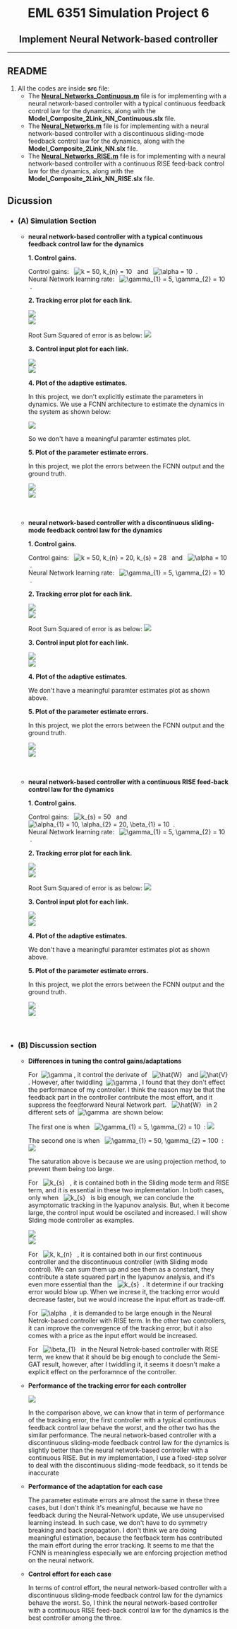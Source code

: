 <div align =center>  

# EML 6351 Simulation Project 6<br>
## Implement Neural Network-based controller

<div align =left>

-------------------------

## README 
  
1. All the codes are inside **src** file:<br>
   * The [**Neural_Networks_Continuous.m**](./src/Model_Composite_2Link_NN_Continuous.slx) file is for implementing with a neural network-based controller with a typical continuous feedback control law for the dynamics, along with the **Model_Composite_2Link_NN_Continuous.slx** file.<br>
   * The [**Neural_Networks.m**](./src/Model_Composite_2Link_NN.slx) file is for implementing with a neural network-based controller with a discontinuous sliding-mode feedback control law for the dynamics, along with the **Model_Composite_2Link_NN.slx** file.<br>
   *  The [**Neural_Networks_RISE.m**](./src/Model_Composite_2Link_NN_RISE.slx) file is for implementing with a neural network-based controller with a continuous RISE feed-back control law for the dynamics, along with the **Model_Composite_2Link_NN_RISE.slx** file.<br>
  
## Dicussion<br>
* ### **(A) Simulation Section**<br>
    * **neural network-based controller with a typical continuous feedback control law for the dynamics**<br>

        **1. Control gains.** <br>

        Control gains: &nbsp; <img src="https://latex.codecogs.com/svg.latex?k&space;=&space;50,&space;k_{n}&space;=&space;10;" title="k = 50, k_{n} = 10" /> &nbsp; and &nbsp; <img src="https://latex.codecogs.com/svg.latex?\alpha&space;=&space;10" title="\alpha = 10" /> &nbsp;.<br>
        Neural Network learning rate: &nbsp; <img src="https://latex.codecogs.com/svg.latex?\gamma_{1}&space;=&space;5,&space;\gamma_{2}&space;=&space;10" title="\gamma_{1} = 5, \gamma_{2} = 10" /> &nbsp;.<br>

        **2. Tracking error plot for each link.**<br>

        <img style="float: center;" src="examples/NN_Continuous/Link_1_Position_Errors_sm.png"><br>
        <img style="float: center;" src="examples/NN_Continuous/Link_2_Position_Errors_sm.png"><br>

        Root Sum Squared of error is as below: 
        <img style="float: center;" src="examples/NN_Continuous/RSS_Error.jpg"><br>

        **3. Control input plot for each link.**<br>

        <img style="float: center;" src="examples/NN_Continuous/Link_1_Control_sm.png"><br>
        <img style="float: center;" src="examples/NN_Continuous/Link_2_Control_sm.png"><br>

        **4. Plot of the adaptive estimates.** <br>

        In this project, we don't explicitly estimate the parameters in dynamics. We use a FCNN architecture to estimate the dynamics in the system as shown below:<br>

        <img style="float: center;" src="examples/fcnn.png"><br>

        So we don't have a meaningful paramter estimates plot.

        **5. Plot of the parameter estimate errors.** <br>

        In this project, we plot the errors between the FCNN output and the ground truth.<br>

        <img style="float: center;" src="examples/NN_Continuous/Link_1_Parameter_Estimate_Errors_sm.png"><br>
        <img style="float: center;" src="examples/NN_Continuous/Link_2_Parameter_Estimate_Errors_sm.png"><br>
        <br>
        <br>
    
    * **neural network-based controller with a discontinuous sliding-mode feedback control law for the dynamics**<br>

        **1. Control gains.** <br>

        Control gains: &nbsp; <img src="https://latex.codecogs.com/svg.latex?k&space;=&space;50,&space;k_{n}&space;=&space;20,&space;k_{s}&space;=&space;28" title="k = 50, k_{n} = 20, k_{s} = 28" /> &nbsp; and &nbsp; <img src="https://latex.codecogs.com/svg.latex?\alpha&space;=&space;10" title="\alpha = 10" /> &nbsp;.<br>
        Neural Network learning rate: &nbsp; <img src="https://latex.codecogs.com/svg.latex?\gamma_{1}&space;=&space;5,&space;\gamma_{2}&space;=&space;10" title="\gamma_{1} = 5, \gamma_{2} = 10" /> &nbsp;.<br>

        **2. Tracking error plot for each link.**<br>

        <img style="float: center;" src="examples/NN_SLIDING/Link_1_Position_Errors_sm.png"><br>
        <img style="float: center;" src="examples/NN_SLIDING/Link_2_Position_Errors_sm.png"><br>

        Root Sum Squared of error is as below: 
        <img style="float: center;" src="examples/NN_SLIDING/RSS_Error.jpg"><br>

        **3. Control input plot for each link.**<br>

        <img style="float: center;" src="examples/NN_SLIDING/Link_1_Control_sm.png"><br>
        <img style="float: center;" src="examples/NN_SLIDING/Link_2_Control_sm.png"><br>

        **4. Plot of the adaptive estimates.** <br>

        We don't have a meaningful paramter estimates plot as shown above.

        **5. Plot of the parameter estimate errors.** <br>

        In this project, we plot the errors between the FCNN output and the ground truth.<br>

        <img style="float: center;" src="examples/NN_SLIDING/Link_1_Parameter_Estimate_Errors_sm.png"><br>
        <img style="float: center;" src="examples/NN_SLIDING/Link_2_Parameter_Estimate_Errors_sm.png"><br>
        <br>
        <br>

    * **neural network-based controller with a continuous RISE feed-back control law for the dynamics**<br>

        **1. Control gains.** <br>

        Control gains: &nbsp; <img src="https://latex.codecogs.com/svg.latex?k_{s}&space;=&space;50" title="k_{s} = 50" /> &nbsp; and &nbsp; <img src="https://latex.codecogs.com/svg.latex?\alpha_{1}&space;=&space;10,&space;\alpha_{2}&space;=&space;20,&space;\beta_{1}&space;=&space;10" title="\alpha_{1} = 10, \alpha_{2} = 20, \beta_{1} = 10" /> &nbsp;.<br>
        Neural Network learning rate: &nbsp; <img src="https://latex.codecogs.com/svg.latex?\gamma_{1}&space;=&space;5,&space;\gamma_{2}&space;=&space;10" title="\gamma_{1} = 5, \gamma_{2} = 10" /> &nbsp;.<br>

        **2. Tracking error plot for each link.**<br>

        <img style="float: center;" src="examples/NN_RISE/Link_1_Position_Errors_sm.png"><br>
        <img style="float: center;" src="examples/NN_RISE/Link_2_Position_Errors_sm.png"><br>

        Root Sum Squared of error is as below: 
        <img style="float: center;" src="examples/NN_RISE/RSS_Error.jpg"><br>

        **3. Control input plot for each link.**<br>

        <img style="float: center;" src="examples/NN_RISE/Link_1_Control_sm.png"><br>
        <img style="float: center;" src="examples/NN_RISE/Link_2_Control_sm.png"><br>

        **4. Plot of the adaptive estimates.** <br>

        We don't have a meaningful paramter estimates plot as shown above.

        **5. Plot of the parameter estimate errors.** <br>

        In this project, we plot the errors between the FCNN output and the ground truth.<br>

        <img style="float: center;" src="examples/NN_RISE/Link_1_Parameter_Estimate_Errors_sm.png"><br>
        <img style="float: center;" src="examples/NN_RISE/Link_2_Parameter_Estimate_Errors_sm.png"><br>
        <br>
        <br>    

* ### **(B) Discussion section**<br>

  * **Differences in tuning the control gains/adaptations**<br>  

    For &nbsp;<img src="https://latex.codecogs.com/svg.latex?\gamma" title="\gamma" />&nbsp;, it control the derivate of &nbsp; <img src="https://latex.codecogs.com/gif.latex?\hat{W}" title="\hat{W}" /> &nbsp; and <img src="https://latex.codecogs.com/gif.latex?\hat{V}" title="\hat{V}" />. However, after twiddling &nbsp;<img src="https://latex.codecogs.com/svg.latex?\gamma" title="\gamma" />&nbsp;, I found that they don't effect the performance of my controller. I think the reason may be that the feedback part in the controller contribute the most effort, and it suppress the feedforward Neural Network part. &nbsp; <img src="https://latex.codecogs.com/gif.latex?\hat{W}" title="\hat{W}" /> &nbsp; in 2 different sets of &nbsp;<img src="https://latex.codecogs.com/svg.latex?\gamma" title="\gamma" />&nbsp; are shown below:<br>

    The first one is when &nbsp; <img src="https://latex.codecogs.com/gif.latex?\gamma_{1}&space;=&space;5,&space;\gamma_{2}&space;=&space;10" title="\gamma_{1} = 5, \gamma_{2} = 10" /> &nbsp;:
    <img style="float: center;" src="examples/W_hat_1.jpg"><br>

    The second one is when &nbsp; <img src="https://latex.codecogs.com/gif.latex?\gamma_{1}&space;=&space;50,&space;\gamma_{2}&space;=&space;100" title="\gamma_{1} = 50, \gamma_{2} = 100" /> &nbsp;:
    <img style="float: center;" src="examples/W_hat_2.jpg"><br>

    The saturation above is because we are using projection method, to prevent them being too large.

    For &nbsp; <img src="https://latex.codecogs.com/gif.latex?k_{s}" title="k_{s}" /> &nbsp; , it is contained both in the Sliding mode term and RISE term, and it is essential in these two implementation. In both cases, only when &nbsp; <img src="https://latex.codecogs.com/gif.latex?k_{s}" title="k_{s}" /> &nbsp; is big enough, we can conclude the asymptomatic tracking in the lyapunov analysis. But, when it become large, the control input would be oscilated and increased. I will show Slding mode controller as examples.<br>

    <img style="float: center;" src="examples/K_s_Error.jpg"><br>
    <img style="float: center;" src="examples/K_s_Input.jpg"><br>

    For &nbsp; <img src="https://latex.codecogs.com/gif.latex?k,&space;k_{n}" title="k, k_{n}" /> &nbsp; , it is contained both in our first continuous controller and the discontinuous controller (with Sliding mode control). We can sum them up and see them as a constant, they contribute a state squared part in the lyapunov analysis, and it's even more essential than the &nbsp; <img src="https://latex.codecogs.com/gif.latex?k_{s}" title="k_{s}" /> &nbsp;. It determine if our tracking error would blow up. When we increse it, the tracking error would decrease faster, but we would increase the input effort as trade-off.

    For &nbsp;<img src="https://latex.codecogs.com/svg.latex?\alpha" title="\alpha" />&nbsp; , it is demanded to be large enough in the Neural Netrok-based controller with RISE term. In the other two controllers, it can improve the convergence of the tracking error, but it also comes with a price as the input effort would be increased.

    For &nbsp; <img src="https://latex.codecogs.com/gif.latex?\beta_{1}" title="\beta_{1}" /> &nbsp; in the Neural Netrok-based controller with RISE term, we knew that it should be big enough to conclude the Semi-GAT result, however, after I twiddling it, it seems it doesn't make a explicit effect on the perforamnce of the controller.

  * **Performance of the tracking error for each controller**<br>  

    <img style="float: center;" src="examples/Error_Compare.jpg"><br>

    In the comparison above, we can know that in term of performance of the tracking error, the first controller with a typical continuous feedback control law behave the worst, and the other two has the similar performance. The neural network-based controller with a discontinuous sliding-mode feedback control law for the dynamics is slightly better than the neural network-based controller with a continuous RISE. But in my implementation, I use a fixed-step solver to deal with the discontinuous sliding-mode feedback, so it tends be inaccurate

  * **Performance of the adaptation for each case**<br> 

    The parameter estimate errors are almost the same in these three cases, but I don't think it's meaningful, because we have no feedback during the Neural-Network update, We use unsupervised learning instead. In such case, we don't have to do symmetry breaking and back propagation. I don't think we are doing meaningful estimation, because the feefback term has contributed the main effort during the error tracking. It seems to me that the FCNN is meaningless especially we are enforcing projection method on the neural network.
    
  * **Control effort for each case**<br>    
    
    In terms of control effort, the neural network-based controller with a discontinuous sliding-mode feedback control law for the dynamics behave the worst. So, I think the neural network-based controller with a continuous RISE feed-back control law for the dynamics is the best controller among the three. 









